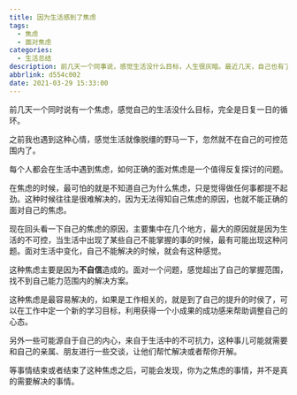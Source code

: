 ```yaml
---
title: 因为生活感到了焦虑
tags:
  - 焦虑
  - 面对焦虑
categories:
  - 生活总结
description: 前几天一个同事说，感觉生活没什么目标，人生很灰暗。最近几天，自己也有了这种感觉。
abbrlink: d554c002
date: 2021-03-29 15:33:00
---
```


前几天一个同时说有一个焦虑，感觉自己的生活没什么目标，完全是日复一日的循环。

之前我也遇到这种心情，感觉生活就像脱缰的野马一下，忽然就不在自己的可控范围内了。

每个人都会在生活中遇到焦虑，如何正确的面对焦虑是一个值得反复探讨的问题。

在焦虑的时候，最可怕的就是不知道自己为什么焦虑，只是觉得做任何事都提不起劲。这种时候往往是很难解决的，因为无法得知自己焦虑的原因，也就不能正确的面对自己的焦虑。

现在回头看一下自己的焦虑的原因，主要集中在几个地方，最大的原因就是因为生活的不可控，当生活中出现了某些自己不能掌握的事的时候，最有可能出现这种问题。面对生活中变化，自己不能解决的时候，就会有这种感觉。

这种焦虑主要是因为**不自信**造成的。面对一个问题，感觉超出了自己的掌握范围，找不到自己能力范围内的解决方案。

这种焦虑是最容易解决的，如果是工作相关的，就是到了自己的提升的时侯了，可以在工作中定一个新的学习目标，利用获得一个小成果的成功感来帮助调整自己的心态。

另外一些可能源自于自己的内心，来自于生活中的不可抗力，这种事儿可能就需要和自己的亲属、朋友进行一些交谈，让他们帮忙解决或者帮你开解。

等事情结束或者结束了这种焦虑之后，可能会发现，你为之焦虑的事情，并不是真的需要解决的事情。
